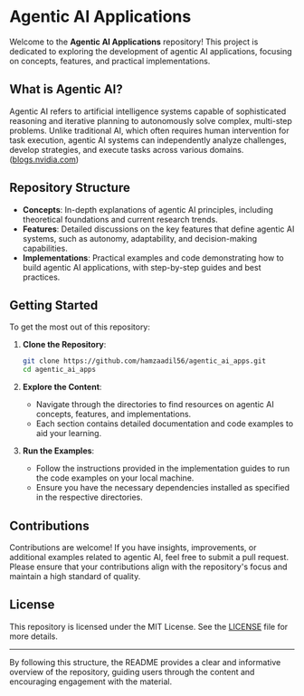 
# Agentic AI Applications

Welcome to the **Agentic AI Applications** repository! This project is dedicated to exploring the development of agentic AI applications, focusing on concepts, features, and practical implementations.

## What is Agentic AI?

Agentic AI refers to artificial intelligence systems capable of sophisticated reasoning and iterative planning to autonomously solve complex, multi-step problems. Unlike traditional AI, which often requires human intervention for task execution, agentic AI systems can independently analyze challenges, develop strategies, and execute tasks across various domains. ([blogs.nvidia.com](https://blogs.nvidia.com/blog/what-is-agentic-ai/?utm_source=chatgpt.com))

## Repository Structure

- **Concepts**: In-depth explanations of agentic AI principles, including theoretical foundations and current research trends.
- **Features**: Detailed discussions on the key features that define agentic AI systems, such as autonomy, adaptability, and decision-making capabilities.
- **Implementations**: Practical examples and code demonstrating how to build agentic AI applications, with step-by-step guides and best practices.

## Getting Started

To get the most out of this repository:

1. **Clone the Repository**:
   ```bash
   git clone https://github.com/hamzaadil56/agentic_ai_apps.git
   cd agentic_ai_apps
   ```

2. **Explore the Content**:
   - Navigate through the directories to find resources on agentic AI concepts, features, and implementations.
   - Each section contains detailed documentation and code examples to aid your learning.

3. **Run the Examples**:
   - Follow the instructions provided in the implementation guides to run the code examples on your local machine.
   - Ensure you have the necessary dependencies installed as specified in the respective directories.

## Contributions

Contributions are welcome! If you have insights, improvements, or additional examples related to agentic AI, feel free to submit a pull request. Please ensure that your contributions align with the repository's focus and maintain a high standard of quality.

## License

This repository is licensed under the MIT License. See the [LICENSE](LICENSE) file for more details.

---

By following this structure, the README provides a clear and informative overview of the repository, guiding users through the content and encouraging engagement with the material. 
